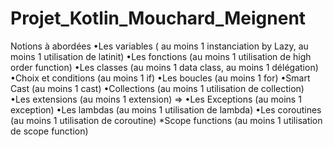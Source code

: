# Projet_Kotlin_Mouchard_Meignent


Notions à abordées
•Les variables ( au moins 1 instanciation by Lazy, au moins 1 utilisation de latinit)
•Les fonctions (au moins 1 utilisation de high order function)
•Les classes (au moins 1 data class, au moins 1 délégation)
•Choix et conditions (au moins 1 if)
•Les boucles (au moins 1 for)
•Smart Cast (au moins 1 cast)
•Collections (au moins 1 utilisation de collection)
•Les extensions (au moins 1 extension)  => 
•Les Exceptions (au moins 1 exception)
•Les lambdas (au moins 1 utilisation de lambda)
•Les coroutines (au moins 1 utilisation de coroutine)
*Scope functions (au moins 1 utilisation de scope function)
